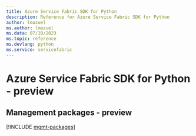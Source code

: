 ```yaml
---
title: Azure Service Fabric SDK for Python
description: Reference for Azure Service Fabric SDK for Python
author: lmazuel
ms.author: lmazuel
ms.data: 07/10/2023
ms.topic: reference
ms.devlang: python
ms.service: servicefabric
---
```

# Azure Service Fabric SDK for Python - preview

## Management packages - preview
[!INCLUDE [mgmt-packages](service-fabric-mgmt-index.md)]